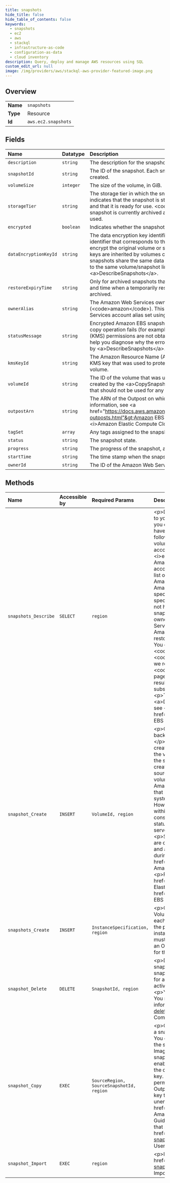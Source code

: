 ```yaml
---
title: snapshots
hide_title: false
hide_table_of_contents: false
keywords:
  - snapshots
  - ec2
  - aws    
  - stackql
  - infrastructure-as-code
  - configuration-as-data
  - cloud inventory
description: Query, deploy and manage AWS resources using SQL
custom_edit_url: null
image: /img/providers/aws/stackql-aws-provider-featured-image.png
---
```

  
    

## Overview
<table><tbody>
<tr><td><b>Name</b></td><td><code>snapshots</code></td></tr>
<tr><td><b>Type</b></td><td>Resource</td></tr>
<tr><td><b>Id</b></td><td><code>aws.ec2.snapshots</code></td></tr>
</tbody></table>

## Fields
| Name | Datatype | Description |
|:-----|:---------|:------------|
| `description` | `string` | The description for the snapshot. |
| `snapshotId` | `string` | The ID of the snapshot. Each snapshot receives a unique identifier when it is created. |
| `volumeSize` | `integer` | The size of the volume, in GiB. |
| `storageTier` | `string` | The storage tier in which the snapshot is stored. &lt;code&gt;standard&lt;/code&gt; indicates that the snapshot is stored in the standard snapshot storage tier and that it is ready for use. &lt;code&gt;archive&lt;/code&gt; indicates that the snapshot is currently archived and that it must be restored before it can be used. |
| `encrypted` | `boolean` | Indicates whether the snapshot is encrypted. |
| `dataEncryptionKeyId` | `string` | The data encryption key identifier for the snapshot. This value is a unique identifier that corresponds to the data encryption key that was used to encrypt the original volume or snapshot copy. Because data encryption keys are inherited by volumes created from snapshots, and vice versa, if snapshots share the same data encryption key identifier, then they belong to the same volume/snapshot lineage. This parameter is only returned by &lt;a&gt;DescribeSnapshots&lt;/a&gt;. |
| `restoreExpiryTime` | `string` | Only for archived snapshots that are temporarily restored. Indicates the date and time when a temporarily restored snapshot will be automatically re-archived. |
| `ownerAlias` | `string` | The Amazon Web Services owner alias, from an Amazon-maintained list (&lt;code&gt;amazon&lt;/code&gt;). This is not the user-configured Amazon Web Services account alias set using the IAM console. |
| `statusMessage` | `string` | Encrypted Amazon EBS snapshots are copied asynchronously. If a snapshot copy operation fails (for example, if the proper Key Management Service (KMS) permissions are not obtained) this field displays error state details to help you diagnose why the error occurred. This parameter is only returned by &lt;a&gt;DescribeSnapshots&lt;/a&gt;. |
| `kmsKeyId` | `string` | The Amazon Resource Name (ARN) of the Key Management Service (KMS) KMS key that was used to protect the volume encryption key for the parent volume. |
| `volumeId` | `string` | The ID of the volume that was used to create the snapshot. Snapshots created by the &lt;a&gt;CopySnapshot&lt;/a&gt; action have an arbitrary volume ID that should not be used for any purpose. |
| `outpostArn` | `string` | The ARN of the Outpost on which the snapshot is stored. For more information, see &lt;a href="https://docs.aws.amazon.com/AWSEC2/latest/UserGuide/snapshots-outposts.html"&gt;Amazon EBS local snapshots on Outposts&lt;/a&gt; in the &lt;i&gt;Amazon Elastic Compute Cloud User Guide&lt;/i&gt;. |
| `tagSet` | `array` | Any tags assigned to the snapshot. |
| `status` | `string` | The snapshot state. |
| `progress` | `string` | The progress of the snapshot, as a percentage. |
| `startTime` | `string` | The time stamp when the snapshot was initiated. |
| `ownerId` | `string` | The ID of the Amazon Web Services account that owns the EBS snapshot. |
## Methods
| Name | Accessible by | Required Params | Description |
|:-----|:--------------|:----------------|:------------|
| `snapshots_Describe` | `SELECT` | `region` | &lt;p&gt;Describes the specified EBS snapshots available to you or all of the EBS snapshots available to you.&lt;/p&gt; &lt;p&gt;The snapshots available to you include public snapshots, private snapshots that you own, and private snapshots owned by other Amazon Web Services accounts for which you have explicit create volume permissions.&lt;/p&gt; &lt;p&gt;The create volume permissions fall into the following categories:&lt;/p&gt; &lt;ul&gt; &lt;li&gt; &lt;p&gt; &lt;i&gt;public&lt;/i&gt;: The owner of the snapshot granted create volume permissions for the snapshot to the &lt;code&gt;all&lt;/code&gt; group. All Amazon Web Services accounts have create volume permissions for these snapshots.&lt;/p&gt; &lt;/li&gt; &lt;li&gt; &lt;p&gt; &lt;i&gt;explicit&lt;/i&gt;: The owner of the snapshot granted create volume permissions to a specific Amazon Web Services account.&lt;/p&gt; &lt;/li&gt; &lt;li&gt; &lt;p&gt; &lt;i&gt;implicit&lt;/i&gt;: An Amazon Web Services account has implicit create volume permissions for all snapshots it owns.&lt;/p&gt; &lt;/li&gt; &lt;/ul&gt; &lt;p&gt;The list of snapshots returned can be filtered by specifying snapshot IDs, snapshot owners, or Amazon Web Services accounts with create volume permissions. If no options are specified, Amazon EC2 returns all snapshots for which you have create volume permissions.&lt;/p&gt; &lt;p&gt;If you specify one or more snapshot IDs, only snapshots that have the specified IDs are returned. If you specify an invalid snapshot ID, an error is returned. If you specify a snapshot ID for which you do not have access, it is not included in the returned results.&lt;/p&gt; &lt;p&gt;If you specify one or more snapshot owners using the &lt;code&gt;OwnerIds&lt;/code&gt; option, only snapshots from the specified owners and for which you have access are returned. The results can include the Amazon Web Services account IDs of the specified owners, &lt;code&gt;amazon&lt;/code&gt; for snapshots owned by Amazon, or &lt;code&gt;self&lt;/code&gt; for snapshots that you own.&lt;/p&gt; &lt;p&gt;If you specify a list of restorable users, only snapshots with create snapshot permissions for those users are returned. You can specify Amazon Web Services account IDs (if you own the snapshots), &lt;code&gt;self&lt;/code&gt; for snapshots for which you own or have explicit permissions, or &lt;code&gt;all&lt;/code&gt; for public snapshots.&lt;/p&gt; &lt;p&gt;If you are describing a long list of snapshots, we recommend that you paginate the output to make the list more manageable. The &lt;code&gt;MaxResults&lt;/code&gt; parameter sets the maximum number of results returned in a single page. If the list of results exceeds your &lt;code&gt;MaxResults&lt;/code&gt; value, then that number of results is returned along with a &lt;code&gt;NextToken&lt;/code&gt; value that can be passed to a subsequent &lt;code&gt;DescribeSnapshots&lt;/code&gt; request to retrieve the remaining results.&lt;/p&gt; &lt;p&gt;To get the state of fast snapshot restores for a snapshot, use &lt;a&gt;DescribeFastSnapshotRestores&lt;/a&gt;.&lt;/p&gt; &lt;p&gt;For more information about EBS snapshots, see &lt;a href="https://docs.aws.amazon.com/AWSEC2/latest/UserGuide/EBSSnapshots.html"&gt;Amazon EBS snapshots&lt;/a&gt; in the &lt;i&gt;Amazon Elastic Compute Cloud User Guide&lt;/i&gt;.&lt;/p&gt; |
| `snapshot_Create` | `INSERT` | `VolumeId, region` | &lt;p&gt;Creates a snapshot of an EBS volume and stores it in Amazon S3. You can use snapshots for backups, to make copies of EBS volumes, and to save data before shutting down an instance.&lt;/p&gt; &lt;p&gt;You can create snapshots of volumes in a Region and volumes on an Outpost. If you create a snapshot of a volume in a Region, the snapshot must be stored in the same Region as the volume. If you create a snapshot of a volume on an Outpost, the snapshot can be stored on the same Outpost as the volume, or in the Region for that Outpost.&lt;/p&gt; &lt;p&gt;When a snapshot is created, any Amazon Web Services Marketplace product codes that are associated with the source volume are propagated to the snapshot.&lt;/p&gt; &lt;p&gt;You can take a snapshot of an attached volume that is in use. However, snapshots only capture data that has been written to your Amazon EBS volume at the time the snapshot command is issued; this might exclude any data that has been cached by any applications or the operating system. If you can pause any file systems on the volume long enough to take a snapshot, your snapshot should be complete. However, if you cannot pause all file writes to the volume, you should unmount the volume from within the instance, issue the snapshot command, and then remount the volume to ensure a consistent and complete snapshot. You may remount and use your volume while the snapshot status is &lt;code&gt;pending&lt;/code&gt;.&lt;/p&gt; &lt;p&gt;To create a snapshot for Amazon EBS volumes that serve as root devices, you should stop the instance before taking the snapshot.&lt;/p&gt; &lt;p&gt;Snapshots that are taken from encrypted volumes are automatically encrypted. Volumes that are created from encrypted snapshots are also automatically encrypted. Your encrypted volumes and any associated snapshots always remain protected.&lt;/p&gt; &lt;p&gt;You can tag your snapshots during creation. For more information, see &lt;a href="https://docs.aws.amazon.com/AWSEC2/latest/UserGuide/Using_Tags.html"&gt;Tag your Amazon EC2 resources&lt;/a&gt; in the &lt;i&gt;Amazon Elastic Compute Cloud User Guide&lt;/i&gt;.&lt;/p&gt; &lt;p&gt;For more information, see &lt;a href="https://docs.aws.amazon.com/AWSEC2/latest/UserGuide/AmazonEBS.html"&gt;Amazon Elastic Block Store&lt;/a&gt; and &lt;a href="https://docs.aws.amazon.com/AWSEC2/latest/UserGuide/EBSEncryption.html"&gt;Amazon EBS encryption&lt;/a&gt; in the &lt;i&gt;Amazon Elastic Compute Cloud User Guide&lt;/i&gt;.&lt;/p&gt; |
| `snapshots_Create` | `INSERT` | `InstanceSpecification, region` | &lt;p&gt;Creates crash-consistent snapshots of multiple EBS volumes and stores the data in S3. Volumes are chosen by specifying an instance. Any attached volumes will produce one snapshot each that is crash-consistent across the instance. Boot volumes can be excluded by changing the parameters. &lt;/p&gt; &lt;p&gt;You can create multi-volume snapshots of instances in a Region and instances on an Outpost. If you create snapshots from an instance in a Region, the snapshots must be stored in the same Region as the instance. If you create snapshots from an instance on an Outpost, the snapshots can be stored on the same Outpost as the instance, or in the Region for that Outpost.&lt;/p&gt; |
| `snapshot_Delete` | `DELETE` | `SnapshotId, region` | &lt;p&gt;Deletes the specified snapshot.&lt;/p&gt; &lt;p&gt;When you make periodic snapshots of a volume, the snapshots are incremental, and only the blocks on the device that have changed since your last snapshot are saved in the new snapshot. When you delete a snapshot, only the data not needed for any other snapshot is removed. So regardless of which prior snapshots have been deleted, all active snapshots will have access to all the information needed to restore the volume.&lt;/p&gt; &lt;p&gt;You cannot delete a snapshot of the root device of an EBS volume used by a registered AMI. You must first de-register the AMI before you can delete the snapshot.&lt;/p&gt; &lt;p&gt;For more information, see &lt;a href="https://docs.aws.amazon.com/AWSEC2/latest/UserGuide/ebs-deleting-snapshot.html"&gt;Delete an Amazon EBS snapshot&lt;/a&gt; in the &lt;i&gt;Amazon Elastic Compute Cloud User Guide&lt;/i&gt;.&lt;/p&gt; |
| `snapshot_Copy` | `EXEC` | `SourceRegion, SourceSnapshotId, region` | &lt;p&gt;Copies a point-in-time snapshot of an EBS volume and stores it in Amazon S3. You can copy a snapshot within the same Region, from one Region to another, or from a Region to an Outpost. You can't copy a snapshot from an Outpost to a Region, from one Outpost to another, or within the same Outpost.&lt;/p&gt; &lt;p&gt;You can use the snapshot to create EBS volumes or Amazon Machine Images (AMIs).&lt;/p&gt; &lt;p&gt;When copying snapshots to a Region, copies of encrypted EBS snapshots remain encrypted. Copies of unencrypted snapshots remain unencrypted, unless you enable encryption for the snapshot copy operation. By default, encrypted snapshot copies use the default Key Management Service (KMS) KMS key; however, you can specify a different KMS key. To copy an encrypted snapshot that has been shared from another account, you must have permissions for the KMS key used to encrypt the snapshot.&lt;/p&gt; &lt;p&gt;Snapshots copied to an Outpost are encrypted by default using the default encryption key for the Region, or a different key that you specify in the request using &lt;b&gt;KmsKeyId&lt;/b&gt;. Outposts do not support unencrypted snapshots. For more information, &lt;a href="https://docs.aws.amazon.com/AWSEC2/latest/UserGuide/snapshots-outposts.html#ami"&gt; Amazon EBS local snapshots on Outposts&lt;/a&gt; in the &lt;i&gt;Amazon Elastic Compute Cloud User Guide&lt;/i&gt;.&lt;/p&gt; &lt;p&gt;Snapshots created by copying another snapshot have an arbitrary volume ID that should not be used for any purpose.&lt;/p&gt; &lt;p&gt;For more information, see &lt;a href="https://docs.aws.amazon.com/AWSEC2/latest/UserGuide/ebs-copy-snapshot.html"&gt;Copy an Amazon EBS snapshot&lt;/a&gt; in the &lt;i&gt;Amazon Elastic Compute Cloud User Guide&lt;/i&gt;.&lt;/p&gt; |
| `snapshot_Import` | `EXEC` | `region` | &lt;p&gt;Imports a disk into an EBS snapshot.&lt;/p&gt; &lt;p&gt;For more information, see &lt;a href="https://docs.aws.amazon.com/vm-import/latest/userguide/vmimport-import-snapshot.html"&gt;Importing a disk as a snapshot using VM Import/Export&lt;/a&gt; in the &lt;i&gt;VM Import/Export User Guide&lt;/i&gt;.&lt;/p&gt; |
